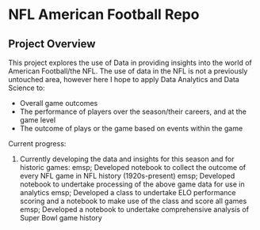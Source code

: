 # NFL American Football Repo
## Project Overview
This project explores the use of Data in providing insights into the world of American Football/the NFL.
The use of data in the NFL is not a previously untouched area, however here I hope to apply Data Analytics and Data Science to:
* Overall game outcomes
* The performance of players over the season/their careers, and at the game level
* The outcome of plays or the game based on events within the game

Current progress:
1) Currently developing the data and insights for this season and for historic games:
emsp; Developed notebook to collect the outcome of every NFL game in NFL history (1920s-present)
emsp; Developed notebook to undertake processing of the above game data for use in analytics
emsp; Developed a class to undertake ELO performance scoring and a notebook to make use of the class and score all games
emsp; Developed a notebook to undertake comprehensive analysis of Super Bowl game history
